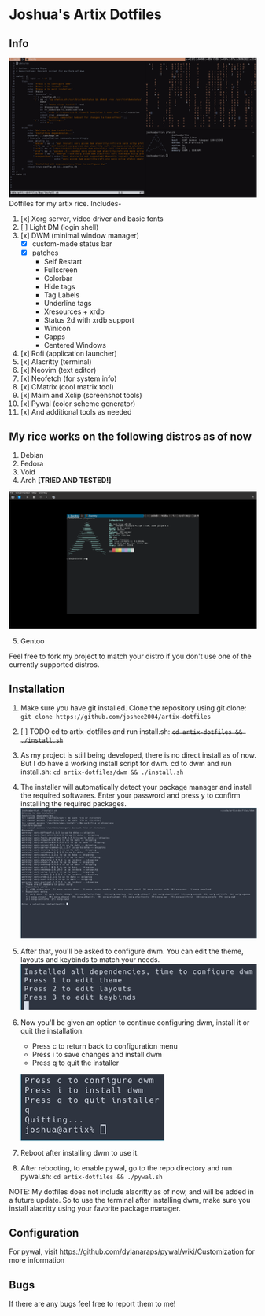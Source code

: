 # Joshua's Artix Dotfiles

## Info
![dwm-rice-1](readme/dwm-rice-1.png)
Dotfiles for my artix rice. Includes-
1. [x] Xorg server, video driver and basic fonts
2. [ ] Light DM (login shell)
3. [x] DWM (minimal window manager)
    - [x] custom-made status bar
    - [x] patches
        - Self Restart
        - Fullscreen
        - Colorbar
        - Hide tags
        - Tag Labels
        - Underline tags
        - Xresources + xrdb
        - Status 2d with xrdb support
        - Winicon
        - Gapps
        - Centered Windows
4. [x] Rofi (application launcher)
5. [x] Alacritty (terminal)
6. [x] Neovim (text editor)
7. [x] Neofetch (for system info)
8. [x] CMatrix (cool matrix tool)
9. [x] Maim and Xclip (screenshot tools)
10. [x] Pywal (color scheme generator)
11. [x] And additional tools as needed

## My rice works on the following distros as of now
1. Debian
2. Fedora
3. Void
4. Arch **[TRIED AND TESTED!]**

![dwm-install-4.png](readme/dwm-install-4.png)

5. Gentoo

Feel free to fork my project to match your distro if you don't use one of the currently supported distros.

## Installation
1. Make sure you have git installed. Clone the repository using git clone:
    ```git clone https://github.com/joshee2004/artix-dotfiles```
2. [ ] TODO ~~cd to artix-dotfiles and run install.sh:~~
    ~~```cd artix-dotfiles && ./install.sh```~~
2. As my project is still being developed, there is no direct install as of now. But I do have a working install script for dwm. cd to dwm and run install.sh:
    ```cd artix-dotfiles/dwm && ./install.sh```
3. The installer will automatically detect your package manager and install the required softwares. Enter your password and press y to confirm installing the required packages.
    ![dwm-install-1](readme/dwm-install-1.png)
4. After that, you'll be asked to configure dwm. You can edit the theme, layouts and keybinds to match your needs.
    ![dwm-install-2](readme/dwm-install-2.png)
5. Now you'll be given an option to continue configuring dwm, install it or quit the installation.
    - Press c to return back to configuration menu
    - Press i to save changes and install dwm
    - Press q to quit the installer
    
    ![dwm-install-3](readme/dwm-install-3.png)
6. Reboot after installing dwm to use it.
7. After rebooting, to enable pywal, go to the repo directory and run pywal.sh:
    ```cd artix-dotfiles && ./pywal.sh```

NOTE: My dotfiles does not include alacritty as of now, and will be added in a future update. So to use the terminal after installing dwm, make sure you install alacritty using your favorite package manager.

## Configuration
For pywal, visit https://github.com/dylanaraps/pywal/wiki/Customization for more information

## Bugs
If there are any bugs feel free to report them to me!
